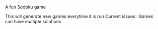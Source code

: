 A fun Sodoku game 

This will generate new games everytime it is run 
Current issues : Games can have multiple solutions 